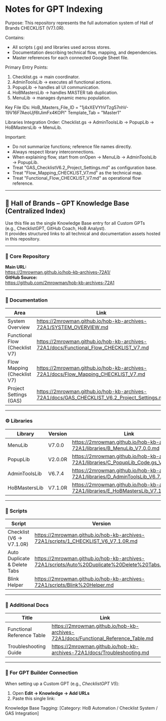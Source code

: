 # Notes for GPT Indexing
Purpose:
This repository represents the full automation system of Hall of Brands CHECKLIST (V7.1.0R).

Contains:
- All scripts (.gs) and libraries used across stores.
- Documentation describing technical flow, mapping, and dependencies.
- Master references for each connected Google Sheet file.

Primary Entry Points:
1. Checklist.gs → main coordinator.
2. AdminToolsLib → executes all functional actions.
3. PopupLib → handles all UI communication.
4. HoBMastersLib → handles MASTER tab duplication.
5. MenuLib → manages dynamic menu population.

Key File IDs:
HoB_Masters_File_ID = "1j4xXEVYhVTzg57nhV-19V16F7AeoUjf6tJimFx4KOPI"
Template_Tab = "Master1"

Libraries Integration Order:
Checklist.gs → AdminToolsLib → PopupLib → HoBMastersLib → MenuLib.

Important:
- Do not summarize functions; reference file names directly.
- Always respect library interconnections.
- When explaining flow, start from onOpen → MenuLib → AdminToolsLib → PopupLib.
- Treat "GAS_ChecklistV6.2_Project_Settings.md" as configuration base.
- Treat "Flow_Mapping_CHECKLIST_V7.md" as the technical map.
- Treat "Functional_Flow_CHECKLIST_V7.md" as operational flow reference.


---

## 🧠 Hall of Brands – GPT Knowledge Base (Centralized Index)

Use this file as the single Knowledge Base entry for all Custom GPTs  
(e.g., ChecklistGPT, GitHub Coach, HoB Analyst).  
It provides structured links to all technical and documentation assets hosted in this repository.

---

### 🔗 Core Repository
**Main URL:**  
https://2mrowman.github.io/hob-kb-archives-72A1/  
**GitHub Source:**  
https://github.com/2mrowman/hob-kb-archives-72A1  

---

### 📘 Documentation
| Area | Link |
|------|------|
| System Overview | https://2mrowman.github.io/hob-kb-archives-72A1/SYSTEM_OVERVIEW.md |
| Functional Flow (Checklist V7) | https://2mrowman.github.io/hob-kb-archives-72A1/docs/Functional_Flow_CHECKLIST_V7.md |
| Flow Mapping (Checklist V7) | https://2mrowman.github.io/hob-kb-archives-72A1/docs/Flow_Mapping_CHECKLIST_V7.md |
| Project Settings (GAS) | https://2mrowman.github.io/hob-kb-archives-72A1/docs/GAS_CHECKLIST_V6.2_Project_Settings.md |

---

### ⚙️ Libraries
| Library | Version | Link |
|----------|----------|------|
| MenuLib | V7.0.0 | https://2mrowman.github.io/hob-kb-archives-72A1/libraries/B_MenuLib_V7.0.0.md |
| PopupLib | V2.0.0R | https://2mrowman.github.io/hob-kb-archives-72A1/libraries/C_PopupLib_Code.gs_V2.0.0R.md |
| AdminToolsLib | V6.7.4 | https://2mrowman.github.io/hob-kb-archives-72A1/libraries/D_AdminToolsLib_V6.7.4.md |
| HoBMastersLib | V7.1.0R | https://2mrowman.github.io/hob-kb-archives-72A1/libraries/E_HoBMastersLib_V7.1.0R.md |

---

### 🧩 Scripts
| Script | Version | Link |
|---------|----------|------|
| Checklist (V6 → V7.1.0R) | https://2mrowman.github.io/hob-kb-archives-72A1/scripts/1_CHECKLIST_V6_V7.1.0R.md |
| Auto Duplicate & Delete Tabs | https://2mrowman.github.io/hob-kb-archives-72A1/scripts/Auto%20Duplicate%20Delete%20Tabs.md |
| Blink Helper | https://2mrowman.github.io/hob-kb-archives-72A1/scripts/Blink%20Helper.md |

---

### 🧰 Additional Docs
| Title | Link |
|--------|------|
| Functional Reference Table | https://2mrowman.github.io/hob-kb-archives-72A1/docs/Functional_Reference_Table.md |
| Troubleshooting Guide | https://2mrowman.github.io/hob-kb-archives-72A1/docs/Troubleshooting.md |

---

### 🧾 For GPT Builder Connection
When setting up a Custom GPT (e.g., *ChecklistGPT V5*):
1. Open **Edit → Knowledge → Add URLs**  
2. Paste this single link:  

Knowledge Base Tagging:
[Category: HoB Automation / Checklist System / GAS Integration]



